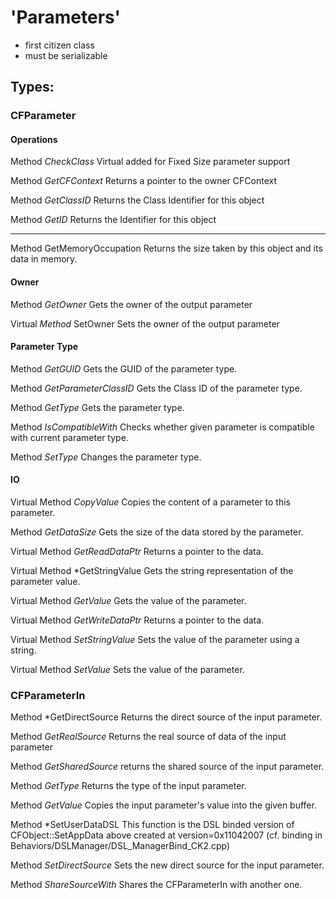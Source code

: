 # 'Parameters'

- first citizen class
- must be serializable

## Types: 

### CFParameter

#### Operations

Method *CheckClass* Virtual added for Fixed Size parameter support
 
Method *GetCFContext* Returns a pointer to the owner CFContext
 
Method *GetClassID* Returns the Class Identifier for this object
 
Method *GetID* Returns the Identifier for this object

<hr/>
Method GetMemoryOccupation Returns the size taken by this object and its data in memory. 

#### Owner

Method *GetOwner* Gets the owner of the output parameter
 
Virtual *Method* SetOwner Sets the owner of the output parameter

#### Parameter Type 

Method *GetGUID* Gets the GUID of the parameter type.
 
Method *GetParameterClassID* Gets the Class ID of the parameter type.
 
Method *GetType* Gets the parameter type.
 
Method *IsCompatibleWith* Checks whether given parameter is compatible with current parameter type.
 
Method *SetType*  Changes the parameter type.

#### IO

Virtual Method *CopyValue* Copies the content of a parameter to this parameter.
 
Method *GetDataSize* Gets the size of the data stored by the parameter.
 
Virtual Method *GetReadDataPtr* Returns a pointer to the data.
 
Virtual Method *GetStringValue Gets the string representation of the parameter value.
 
Virtual Method *GetValue* Gets the value of the parameter.
 
Virtual Method *GetWriteDataPtr* Returns a pointer to the data.
 
Virtual Method *SetStringValue* Sets the value of the parameter using a string.
 
Virtual Method *SetValue* Sets the value of the parameter.

### CFParameterIn

Method *GetDirectSource Returns the direct source of the input parameter.
  
Method *GetRealSource* Returns the real source of data of the input parameter
 
Method *GetSharedSource* returns the shared source of the input parameter.
 
Method *GetType* Returns the type of the input parameter.
 
Method *GetValue* Copies the input parameter's value into the given buffer.
 
Method *SetUserDataDSL This function is the DSL binded version of CFObject::SetAppData above created at version=0x11042007 (cf. binding in Behaviors/DSLManager/DSL_ManagerBind_CK2.cpp)
 
Method *SetDirectSource* Sets the new direct source for the input parameter.
 
Method *ShareSourceWith* Shares the CFParameterIn with another one.
 



 

